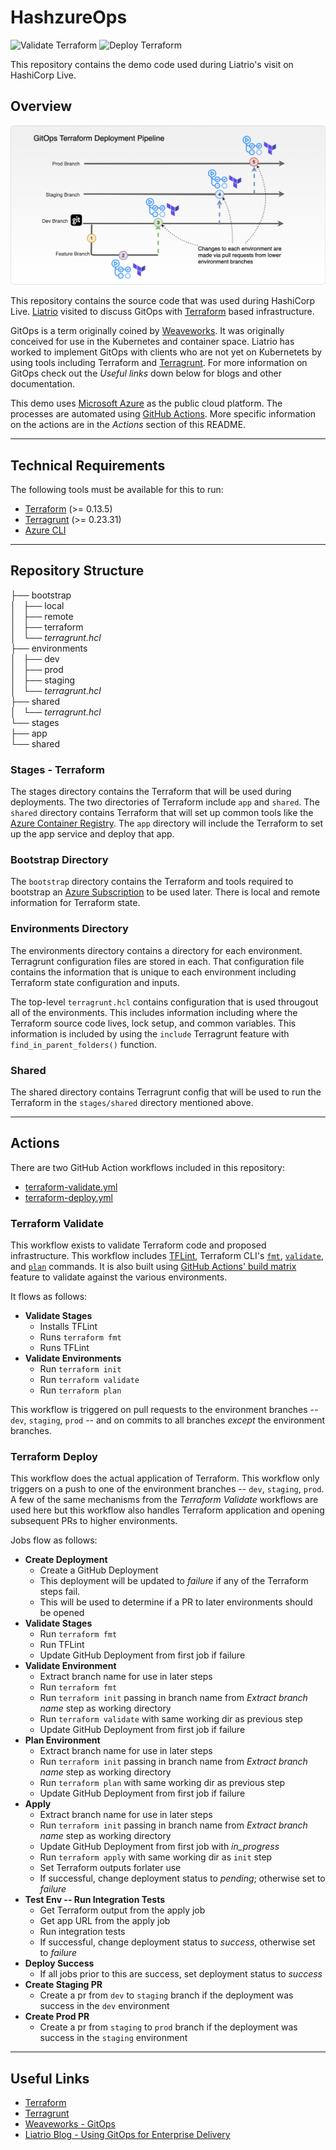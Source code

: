# HashzureOps

![Validate Terraform](https://github.com/liatrio/HashzureOps/workflows/Validate%20Terraform/badge.svg)
![Deploy Terraform](https://github.com/liatrio/HashzureOps/workflows/Deploy%20Terraform/badge.svg)

This repository contains the demo code used during Liatrio's visit on HashiCorp Live.

## Overview

![GitOps with Terraform overview](./img/gitops-tf-deployment.png)

This repository contains the source code that was used during HashiCorp Live. [Liatrio](https://www.liatrio.com/)
visited to discuss GitOps with [Terraform](https://www.terraform.io) based infrastructure. 

GitOps is a term originally coined by [Weaveworks](https://www.weave.works/technologies/gitops/). It was originally
conceived for use in the Kubernetes and container space. Liatrio has worked to implement GitOps with clients who are
not yet on Kubernetets by using tools including Terraform and [Terragrunt](https://github.com/gruntwork-io/terragrunt). 
For more information on GitOps check out the _Useful links_ down below for blogs and other documentation.

This demo uses [Microsoft Azure](https://azure.microsoft.com/en-us/) as the public cloud platform. The processes are
automated using [GitHub Actions](https://github.com/features/actions). More specific information on the actions are in the _Actions_ section of this README.
 
---

## Technical Requirements

The following tools must be available for this to run:

* [Terraform](https://www.terraform.io/) (>= 0.13.5)
* [Terragrunt](https://github.com/gruntwork-io/terragrunt) (>= 0.23.31)
* [Azure CLI](https://docs.microsoft.com/en-us/cli/azure/)

--- 

## Repository Structure

├── bootstrap  
│   ├── local  
│   ├── remote  
│   ├── terraform  
│   └── _terragrunt.hcl_  
├── environments  
│   ├── dev  
│   ├── prod  
│   ├── staging  
│   └── _terragrunt.hcl_  
├── shared  
│   └── _terragrunt.hcl_  
└── stages  
    ├── app  
    └── shared  

### Stages - Terraform

The stages directory contains the Terraform that will be used during deployments. The two directories of Terraform
include `app` and `shared`. The `shared` directory contains Terraform that will set up common tools like the 
[Azure Container Registry](https://azure.microsoft.com/en-us/services/container-registry/). The `app` directory will
include the Terraform to set up the app service and deploy that app.

### Bootstrap Directory

The `bootstrap` directory contains the Terraform and tools required to bootstrap an
[Azure Subscription](https://docs.microsoft.com/en-us/microsoft-365/enterprise/subscriptions-licenses-accounts-and-tenants-for-microsoft-cloud-offerings?view=o365-worldwide#subscriptions)
to be used later. There is local and remote information for Terraform state. 

### Environments Directory

The environments directory contains a directory for each environment. Terragrunt configuration files are stored in each. 
That configuration file contains the information that is unique to each environment including Terraform state 
configuration and inputs. 

The top-level `terragrunt.hcl` contains configuration that is used througout all of the environments. This includes
information including where the Terraform source code lives, lock setup, and common variables. This information is
included by using the `include` Terragrunt feature with `find_in_parent_folders()` function. 

### Shared 

The shared directory contains Terragrunt config that will be used to run the Terraform in the `stages/shared` directory
mentioned above.

---

## Actions

There are two GitHub Action workflows included in this repository:

* [terraform-validate.yml](.github/workflows/terraform-deploy.yml)
* [terraform-deploy.yml](.github/workflows/terraform-deploy.yml)

### Terraform Validate

This workflow exists to validate Terraform code and proposed infrastructure. This workflow includes [TFLint](https://github.com/terraform-linters/tflint),
Terraform CLI's [`fmt`](https://www.terraform.io/docs/commands/fmt.html), [`validate`](https://www.terraform.io/docs/commands/validate.html),
and [`plan`](https://www.terraform.io/docs/commands/plan.html) commands. It is also built using
[GitHub Actions' build matrix](https://docs.github.com/en/free-pro-team@latest/actions/learn-github-actions/managing-complex-workflows#using-a-build-matrix) feature
to validate against the various environments.

It flows as follows:

* **Validate Stages**
  * Installs TFLint
  * Runs `terraform fmt`
  * Runs TFLint
* **Validate Environments**
  * Run `terraform init`
  * Run `terraform validate`
  * Run `terraform plan`

This workflow is triggered on pull requests to the environment branches -- `dev`, `staging`, `prod` -- and on commits to all branches _except_ the environment branches.

### Terraform Deploy

This workflow does the actual application of Terraform. This workflow only triggers on a push to one of the environment
branches -- `dev`, `staging`, `prod`. A few of the same mechanisms from the _Terraform Validate_ workflows are used here
but this workflow also handles Terraform application and opening subsequent PRs to higher environments.

Jobs flow as follows:

* **Create Deployment**
  * Create a GitHub Deployment
  * This deployment will be updated to _failure_ if any of the Terraform steps fail.
  * This will be used to determine if a PR to later environments should be opened
* **Validate Stages**
  * Run `terraform fmt`
  * Run TFLint
  * Update GitHub Deployment from first job if failure
* **Validate Environment**
  * Extract branch name for use in later steps
  * Run `terraform fmt`
  * Run `terraform init` passing in branch name from _Extract branch name_ step as working directory
  * Run `terraform validate` with same working dir as previous step
  * Update GitHub Deployment from first job if failure
* **Plan Environment**
  * Extract branch name for use in later steps
  * Run `terraform init` passing in branch name from _Extract branch name_ step as working directory
  * Run `terraform plan` with same working dir as previous step
  * Update GitHub Deployment from first job if failure
* **Apply**
  * Extract branch name for use in later steps
  * Run `terraform init` passing in branch name from _Extract branch name_ step as working directory
  * Update GitHub Deployment from first job with *in_progress*
  * Run `terraform apply` with same working dir as `init` step
  * Set Terraform outputs forlater use
  * If successful, change deployment status to _pending_; otherwise set to _failure_
* **Test Env -- Run Integration Tests**
  * Get Terraform output from the apply job
  * Get app URL from the apply job
  * Run integration tests
  * If successful, change deployment status to _success_, otherwise set to _failure_
* **Deploy Success**
  * If all jobs prior to this are success, set deployment status to _success_
* **Create Staging PR**
  * Create a pr from `dev` to `staging` branch if the deployment was success in the `dev` environment
* **Create Prod PR**
  * Create a pr from `staging` to `prod` branch if the deployment was success in the `staging` environment

---

## Useful Links 

* [Terraform](https://www.terraform.io)
* [Terragrunt](https://github.com/gruntwork-io/terragrunt)
* [Weaveworks - GitOps](https://www.weave.works/technologies/gitops/)
* [Liatrio Blog - Using GitOps for Enterprise Delivery](https://www.liatrio.com/blog/gitops-enterprise-application-delivery)

